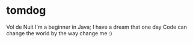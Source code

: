 # tomdog
Vol de Nuit
I'm a beginner in Java;
I have a dream that one day Code can change the world
by the way
change me :)

